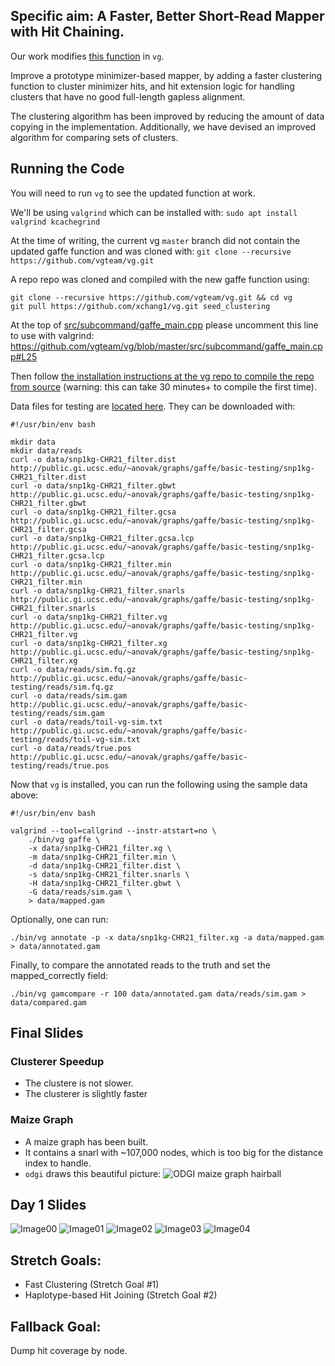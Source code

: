 
## Specific aim:  A Faster, Better Short-Read Mapper with Hit Chaining.

Our work modifies [this function](https://github.com/vgteam/vg/blob/master/src/subcommand/gaffe_main.cpp) in `vg`.

Improve a prototype minimizer-based mapper, by adding a faster clustering function to cluster minimizer hits, and hit extension logic for handling clusters that have no good full-length gapless alignment.

The clustering algorithm has been improved by reducing the amount of data copying in the implementation. Additionally, we have devised an improved algorithm for comparing sets of clusters.

## Running the Code

You will need to run `vg` to see the updated function at work.

We'll be using `valgrind` which can be installed with: `sudo apt install valgrind kcachegrind`

At the time of writing, the current vg `master` branch did not contain the updated gaffe function and was cloned with: `git clone --recursive https://github.com/vgteam/vg.git`

A repo repo was cloned and compiled with the new gaffe function using:
```
git clone --recursive https://github.com/vgteam/vg.git && cd vg
git pull https://github.com/xchang1/vg.git seed_clustering
```

At the top of [src/subcommand/gaffe_main.cpp](https://github.com/vgteam/vg/blob/master/src/subcommand/gaffe_main.cpp) please uncomment this line to use with valgrind: https://github.com/vgteam/vg/blob/master/src/subcommand/gaffe_main.cpp#L25

Then follow [the installation instructions at the vg repo to compile the repo from source](https://github.com/vgteam/vg) (warning: this can take 30 minutes+ to compile the first time).

Data files for testing are [located here](http://public.gi.ucsc.edu/~anovak/graphs/gaffe/basic-testing).  They can be downloaded with:
```
#!/usr/bin/env bash

mkdir data
mkdir data/reads
curl -o data/snp1kg-CHR21_filter.dist http://public.gi.ucsc.edu/~anovak/graphs/gaffe/basic-testing/snp1kg-CHR21_filter.dist
curl -o data/snp1kg-CHR21_filter.gbwt http://public.gi.ucsc.edu/~anovak/graphs/gaffe/basic-testing/snp1kg-CHR21_filter.gbwt
curl -o data/snp1kg-CHR21_filter.gcsa http://public.gi.ucsc.edu/~anovak/graphs/gaffe/basic-testing/snp1kg-CHR21_filter.gcsa
curl -o data/snp1kg-CHR21_filter.gcsa.lcp http://public.gi.ucsc.edu/~anovak/graphs/gaffe/basic-testing/snp1kg-CHR21_filter.gcsa.lcp
curl -o data/snp1kg-CHR21_filter.min http://public.gi.ucsc.edu/~anovak/graphs/gaffe/basic-testing/snp1kg-CHR21_filter.min
curl -o data/snp1kg-CHR21_filter.snarls http://public.gi.ucsc.edu/~anovak/graphs/gaffe/basic-testing/snp1kg-CHR21_filter.snarls
curl -o data/snp1kg-CHR21_filter.vg http://public.gi.ucsc.edu/~anovak/graphs/gaffe/basic-testing/snp1kg-CHR21_filter.vg
curl -o data/snp1kg-CHR21_filter.xg http://public.gi.ucsc.edu/~anovak/graphs/gaffe/basic-testing/snp1kg-CHR21_filter.xg
curl -o data/reads/sim.fq.gz http://public.gi.ucsc.edu/~anovak/graphs/gaffe/basic-testing/reads/sim.fq.gz
curl -o data/reads/sim.gam http://public.gi.ucsc.edu/~anovak/graphs/gaffe/basic-testing/reads/sim.gam
curl -o data/reads/toil-vg-sim.txt http://public.gi.ucsc.edu/~anovak/graphs/gaffe/basic-testing/reads/toil-vg-sim.txt
curl -o data/reads/true.pos http://public.gi.ucsc.edu/~anovak/graphs/gaffe/basic-testing/reads/true.pos
```

Now that `vg` is installed, you can run the following using the sample data above:
```
#!/usr/bin/env bash

valgrind --tool=callgrind --instr-atstart=no \
    ./bin/vg gaffe \
    -x data/snp1kg-CHR21_filter.xg \
    -m data/snp1kg-CHR21_filter.min \
    -d data/snp1kg-CHR21_filter.dist \
    -s data/snp1kg-CHR21_filter.snarls \
    -H data/snp1kg-CHR21_filter.gbwt \
    -G data/reads/sim.gam \
    > data/mapped.gam
```

Optionally, one can run:
```
./bin/vg annotate -p -x data/snp1kg-CHR21_filter.xg -a data/mapped.gam > data/annotated.gam
```

Finally, to compare the annotated reads to the truth and set the mapped_correctly field:
```
./bin/vg gamcompare -r 100 data/annotated.gam data/reads/sim.gam > data/compared.gam
```

## Final Slides

### Clusterer Speedup
 * The clustere is not slower.
 * The clusterer is slightly faster
 
### Maize Graph
 * A maize graph has been built.
 * It contains a snarl with ~107,000 nodes, which is too big for the distance index to handle.
 * `odgi` draws this beautiful picture: ![ODGI maize graph hairball](https://raw.githubusercontent.com/NCBI-Hackathons/TheHumanPangenome/master/Giraffe/images/odgi.png)
 

## Day 1 Slides
![Image00](https://raw.githubusercontent.com/NCBI-Hackathons/TheHumanPangenome/master/Giraffe/images/00.png)
![Image01](https://raw.githubusercontent.com/NCBI-Hackathons/TheHumanPangenome/master/Giraffe/images/01.png)
![Image02](https://raw.githubusercontent.com/NCBI-Hackathons/TheHumanPangenome/master/Giraffe/images/02.png)
![Image03](https://raw.githubusercontent.com/NCBI-Hackathons/TheHumanPangenome/master/Giraffe/images/03.png)
![Image04](https://raw.githubusercontent.com/NCBI-Hackathons/TheHumanPangenome/master/Giraffe/images/04.png)

## Stretch Goals:
- Fast Clustering (Stretch Goal #1)
- Haplotype-based Hit Joining (Stretch Goal #2)

## Fallback Goal:
Dump hit coverage by node.
